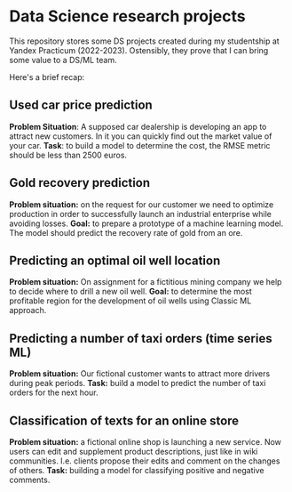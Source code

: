 # Data Science research projects

This repository stores some DS projects created during my studentship at Yandex Practicum (2022-2023). Ostensibly, they prove that I can bring some value to a DS/ML team. 

Here's a brief recap:

## Used car price prediction
**Problem Situation**: A supposed car dealership is developing an app to attract new customers. In it you can quickly find out the market value of your car.
**Task**: to build a model to determine the cost, the RMSE metric should be less than 2500 euros.

## Gold recovery prediction
**Problem situation:** on the request for our customer we need to optimize production in order to successfully launch an industrial enterprise while avoiding losses.
**Goal:** to prepare a prototype of a machine learning model. The model should predict the recovery rate of gold from an ore.

## Predicting an optimal oil well location
**Problem situation:** On assignment for a fictitious mining company we help to decide where to drill a new oil well.
**Goal:** to determine the most profitable region for the development of oil wells using Classic ML approach.

## Predicting a number of taxi orders (time series ML)
**Problem situation:** Our fictional customer wants to attract more drivers during peak periods.
**Task:** build a model to predict the number of taxi orders for the next hour.

## Classification of texts for an online store

**Problem situation:** a fictional online shop is launching a new service. Now users can edit and supplement product descriptions, just like in wiki communities. I.e. clients propose their edits and comment on the changes of others.
**Task:** building a model for classifying positive and negative comments.




